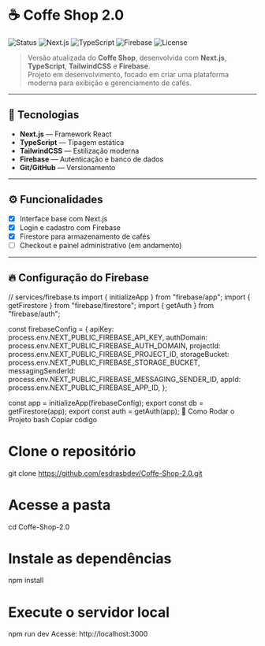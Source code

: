 # ☕ Coffe Shop 2.0

![Status](https://img.shields.io/badge/status-em%20desenvolvimento-yellow)
![Next.js](https://img.shields.io/badge/Next.js-000000?logo=nextdotjs)
![TypeScript](https://img.shields.io/badge/TypeScript-3178C6?logo=typescript&logoColor=white)
![Firebase](https://img.shields.io/badge/Firebase-FFCA28?logo=firebase&logoColor=black)
![License](https://img.shields.io/badge/license-MIT-green)

> Versão atualizada do **Coffe Shop**, desenvolvida com **Next.js**, **TypeScript**, **TailwindCSS** e **Firebase**.  
> Projeto em desenvolvimento, focado em criar uma plataforma moderna para exibição e gerenciamento de cafés.

---

## 🚀 Tecnologias

- **Next.js** — Framework React  
- **TypeScript** — Tipagem estática  
- **TailwindCSS** — Estilização moderna  
- **Firebase** — Autenticação e banco de dados  
- **Git/GitHub** — Versionamento  

---

## ⚙️ Funcionalidades

- [x] Interface base com Next.js  
- [x] Login e cadastro com Firebase  
- [x] Firestore para armazenamento de cafés  
- [ ] Checkout e painel administrativo (em andamento)

---

## 🔥 Configuração do Firebase


// services/firebase.ts
import { initializeApp } from "firebase/app";
import { getFirestore } from "firebase/firestore";
import { getAuth } from "firebase/auth";

const firebaseConfig = {
  apiKey: process.env.NEXT_PUBLIC_FIREBASE_API_KEY,
  authDomain: process.env.NEXT_PUBLIC_FIREBASE_AUTH_DOMAIN,
  projectId: process.env.NEXT_PUBLIC_FIREBASE_PROJECT_ID,
  storageBucket: process.env.NEXT_PUBLIC_FIREBASE_STORAGE_BUCKET,
  messagingSenderId: process.env.NEXT_PUBLIC_FIREBASE_MESSAGING_SENDER_ID,
  appId: process.env.NEXT_PUBLIC_FIREBASE_APP_ID,
};

const app = initializeApp(firebaseConfig);
export const db = getFirestore(app);
export const auth = getAuth(app);
🧰 Como Rodar o Projeto
bash
Copiar código
# Clone o repositório
git clone https://github.com/esdrasbdev/Coffe-Shop-2.0.git

# Acesse a pasta
cd Coffe-Shop-2.0

# Instale as dependências
npm install

# Execute o servidor local
npm run dev
Acesse: http://localhost:3000





